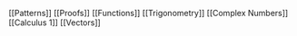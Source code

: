[[Patterns]]
[[Proofs]]
[[Functions]]
[[Trigonometry]]
[[Complex Numbers]]
[[Calculus 1]]
[[Vectors]]

